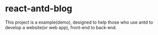 # react-antd-blog
This project is a example(demo), designed to help those who use antd to develop a website(or web app), front-end to back-end. 
